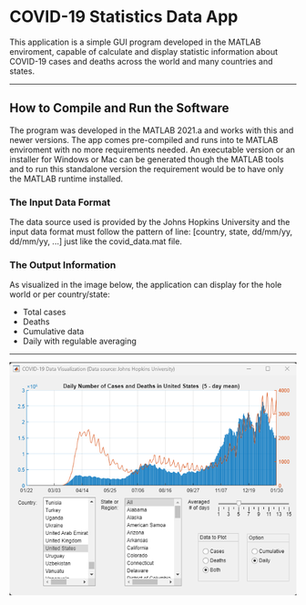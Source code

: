 COVID-19 Statistics Data App
==================

This application is a simple GUI program developed in the MATLAB enviroment, capable of calculate and display statistic information about COVID-19 cases and deaths across the world and many countries and states. 

---

## How to Compile and Run the Software

The program was developed in the MATLAB 2021.a and works with this and newer versions. The app comes pre-compiled and runs into te MATLAB enviroment with no more requirements needed. An executable version or an installer for Windows or Mac can be generated though the MATLAB tools and to run this standalone version the requirement would be to have only the MATLAB runtime installed.

### The Input Data Format

The data source used is provided by the Johns Hopkins University and the input data format must follow the pattern of line: [country, state, dd/mm/yy, dd/mm/yy, ...] just like the covid_data.mat file.

### The Output Information

As visualized in the image below, the application can display for the hole world or per country/state:

- Total cases 
- Deaths
- Cumulative data
- Daily with regulable averaging

---

<img src="https://github.com/rodrigojost/covidStatisticsApp/blob/master/assets/appGUI.png">



